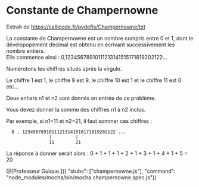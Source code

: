# Constante de Champernowne
  Extrait de https://callicode.fr/pydefis/Champernowne/txt
  
  La constante de Champernowne est un nombre compris entre 0 et 1, dont le dévelopopement décimal est obtenu en écrivant successivement les nombre entiers.
  <br/>Elle commence ainsi : 0,12345678910111213141515171819202122...
  
  Numérotons les chiffres situés après la virgule.
  
  Le chiffre 1 est 1, le chiffre 9 est 9, le chiffre 10 est 1 et le chiffre 11 est 0 etc...
  
  Deux entiers n1 et n2 sont donnés en entrée de ce problème.
  
  Vous devez donner la somme des chiffres n1 à n2 inclus.
  
  Par exemple, si n1=11 et n2=21, il faut sommer ces chiffres :
  
      0 , 12345678910111213141516171819202122 ...
                    |         |
                    11        21
  La réponse à donner serait alors : 0 + 1 + 1 + 1 + 2 + 1 + 3 + 1 + 4 + 1 + 5 = 20
  
@[Professeur Guique.]({ "stubs": ["champernowne.js"], "command": "node_modules/mocha/bin/mocha champernowne.spec.js"})
